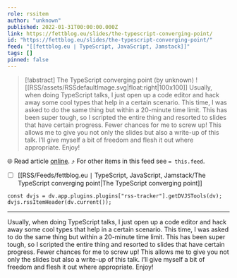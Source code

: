 ```yaml
---
role: rssitem
author: "unknown"
published: 2022-01-31T00:00:00.000Z
link: https://fettblog.eu/slides/the-typescript-converging-point/
id: "https://fettblog.eu/slides/the-typescript-converging-point/"
feed: "[[fettblog․eu ∣ TypeScript, JavaScript, Jamstack]]"
tags: []
pinned: false
---
```


> [!abstract] The TypeScript converging point (by unknown)
> ![[RSS/assets/RSSdefaultImage.svg|float:right|100x100]] Usually, when doing TypeScript talks, I just open up a code editor and hack away some cool types that help in a certain scenario. This time, I was asked to do the same thing but within a 20-minute time limit. This has been super tough, so I scripted the entire thing and resorted to slides that have certain progress. Fewer chances for me to screw up! This allows me to give you not only the slides but also a write-up of this talk. I’ll give myself a bit of freedom and flesh it out where appropriate. Enjoy!

🌐 Read article [online](https://fettblog.eu/slides/the-typescript-converging-point/). ⤴ For other items in this feed see `= this.feed`.

- [ ] [[RSS/Feeds/fettblog․eu ∣ TypeScript, JavaScript, Jamstack/The TypeScript converging point|The TypeScript converging point]]

~~~dataviewjs
const dvjs = dv.app.plugins.plugins["rss-tracker"].getDVJSTools(dv);
dvjs.rssItemHeader(dv.current());
~~~

- - -
Usually, when doing TypeScript talks, I just open up a code editor and hack away some cool types that help in a certain scenario. This time, I was asked to do the same thing but within a 20-minute time limit. This has been super tough, so I scripted the entire thing and resorted to slides that have certain progress. Fewer chances for me to screw up! This allows me to give you not only the slides but also a write-up of this talk. I’ll give myself a bit of freedom and flesh it out where appropriate. Enjoy!